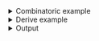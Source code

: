 <details><summary>Combinatoric example</summary>

```no_run
#[derive(Debug, Clone)]
pub struct Options {
    rect: Vec<Rect>,
    mirror: bool,
}

#[derive(Debug, Clone)]
struct Rect {
    rect: (),
    width: usize,
    height: usize,
    painted: bool,
}

fn rect() -> impl Parser<Rect> {
    let rect = long("rect").help("Define a new rectangle").req_flag(());
    let width = short('w')
        .long("width")
        .help("Rectangle width in pixels")
        .argument::<usize>("PX");
    let height = short('h')
        .long("height")
        .help("Rectangle height in pixels")
        .argument::<usize>("PX");
    let painted = short('p')
        .long("painted")
        .help("Should rectangle be filled?")
        .switch();
    construct!(Rect {
        rect,
        width,
        height,
        painted,
    })
    .adjacent()
}

pub fn options() -> OptionParser<Options> {
    let mirror = long("mirror").help("Mirror the image").switch();
    let rect = rect().many();
    construct!(Options { rect, mirror }).to_options()
}
```

</details>
<details><summary>Derive example</summary>

```no_run
#[derive(Debug, Clone, Bpaf)]
#[bpaf(options)]
pub struct Options {
    #[bpaf(external, many)]
    rect: Vec<Rect>,
    /// Mirror the image
    mirror: bool,
}

#[derive(Debug, Clone, Bpaf)]
#[bpaf(adjacent)]
struct Rect {
    /// Define a new rectangle
    rect: (),
    #[bpaf(short, long, argument("PX"))]
    /// Rectangle width in pixels
    width: usize,
    #[bpaf(short, long, argument("PX"))]
    /// Rectangle height in pixels
    height: usize,
    #[bpaf(short, long)]
    /// Should rectangle be filled?
    painted: bool,
}
```

</details>
<details><summary>Output</summary>

This example parses multipe rectangles from a command line defined by dimensions and the fact
if its filled or not, to make things more interesting - every group of coordinates must be
prefixed with `--rect`


<div class='bpaf-doc'>
$ app --help<br>
<p><b>Usage</b>: <tt><b>app</b></tt> [<tt><b>--rect</b></tt> <tt><b>-w</b></tt>=<tt><i>PX</i></tt> <tt><b>-h</b></tt>=<tt><i>PX</i></tt> [<tt><b>-p</b></tt>]]... [<tt><b>--mirror</b></tt>]</p><p><div>
<b>Available options:</b></div><dl><div style='padding-left: 0.5em'><tt><b>--rect</b></tt> <tt><b>-w</b></tt>=<tt><i>PX</i></tt> <tt><b>-h</b></tt>=<tt><i>PX</i></tt> [<tt><b>-p</b></tt>]</div><dt><tt><b>    --rect</b></tt></dt>
<dd>Define a new rectangle</dd>
<dt><tt><b>-w</b></tt>, <tt><b>--width</b></tt>=<tt><i>PX</i></tt></dt>
<dd>Rectangle width in pixels</dd>
<dt><tt><b>-h</b></tt>, <tt><b>--height</b></tt>=<tt><i>PX</i></tt></dt>
<dd>Rectangle height in pixels</dd>
<dt><tt><b>-p</b></tt>, <tt><b>--painted</b></tt></dt>
<dd>Should rectangle be filled?</dd>
<p></p><dt><tt><b>    --mirror</b></tt></dt>
<dd>Mirror the image</dd>
<dt><tt><b>-h</b></tt>, <tt><b>--help</b></tt></dt>
<dd>Prints help information</dd>
</dl>
</p>
<style>
div.bpaf-doc {
    padding: 14px;
    background-color:var(--code-block-background-color);
    font-family: "Source Code Pro", monospace;
    margin-bottom: 0.75em;
}
div.bpaf-doc dt { margin-left: 1em; }
div.bpaf-doc dd { margin-left: 3em; }
div.bpaf-doc dl { margin-top: 0; padding-left: 1em; }
div.bpaf-doc  { padding-left: 1em; }
</style>
</div>


Order of items within the rectangle is not significant and you can have several of them,
because fields are still regular arguments - order doesn't matter for as long as they belong
to some rectangle

<div class='bpaf-doc'>
$ app --rect --width 10 --height 10 --rect --height=10 --width=10<br>
Options { rect: [Rect { rect: (), width: 10, height: 10, painted: false }, Rect { rect: (), width: 10, height: 10, painted: false }], mirror: false }
</div>


You can have optional values that belong to the group inside and outer flags in the middle

<div class='bpaf-doc'>
$ app --rect --width 10 --painted --height 10 --mirror --rect --height 10 --width 10<br>
Options { rect: [Rect { rect: (), width: 10, height: 10, painted: true }, Rect { rect: (), width: 10, height: 10, painted: false }], mirror: true }
</div>


But with `adjacent` they cannot interleave

<div class='bpaf-doc'>
$ app --rect --rect --width 10 --painted --height 10 --height 10 --width 10<br>
<b>Error:</b> expected <tt><b>--width</b></tt>=<tt><i>PX</i></tt>, pass <tt><b>--help</b></tt> for usage information
<style>
div.bpaf-doc {
    padding: 14px;
    background-color:var(--code-block-background-color);
    font-family: "Source Code Pro", monospace;
    margin-bottom: 0.75em;
}
div.bpaf-doc dt { margin-left: 1em; }
div.bpaf-doc dd { margin-left: 3em; }
div.bpaf-doc dl { margin-top: 0; padding-left: 1em; }
div.bpaf-doc  { padding-left: 1em; }
</style>
</div>


Or have items that don't belong to the group inside them

<div class='bpaf-doc'>
$ app --rect --width 10 --mirror --painted --height 10 --rect --height 10 --width 10<br>
<b>Error:</b> expected <tt><b>--height</b></tt>=<tt><i>PX</i></tt>, pass <tt><b>--help</b></tt> for usage information
<style>
div.bpaf-doc {
    padding: 14px;
    background-color:var(--code-block-background-color);
    font-family: "Source Code Pro", monospace;
    margin-bottom: 0.75em;
}
div.bpaf-doc dt { margin-left: 1em; }
div.bpaf-doc dd { margin-left: 3em; }
div.bpaf-doc dl { margin-top: 0; padding-left: 1em; }
div.bpaf-doc  { padding-left: 1em; }
</style>
</div>

</details>